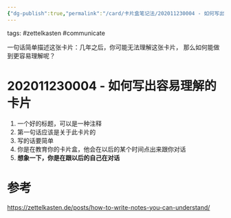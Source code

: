 ```yaml
---
{"dg-publish":true,"permalink":"/card/卡片盒笔记法/202011230004 - 如何写出容易理解的卡片/","noteIcon":"2","created":"2024-04-17T10:36:35+08:00","updated":"2025-02-13T12:56:42+08:00"}
---
```



tags: #zettelkasten #communicate

一句话简单描述这张卡片：几年之后，你可能无法理解这张卡片，
那么如何能做到更容易理解呢？

# 202011230004 - 如何写出容易理解的卡片

1. 一个好的标题，可以是一种注释
2. 第一句话应该是关于此卡片的
3. 写的话要简单
4. 你是在教育你的卡片盒，他会在以后的某个时间点出来跟你对话
5. **想象一下，你是在跟以后的自己在对话**

# 参考

https://zettelkasten.de/posts/how-to-write-notes-you-can-understand/
